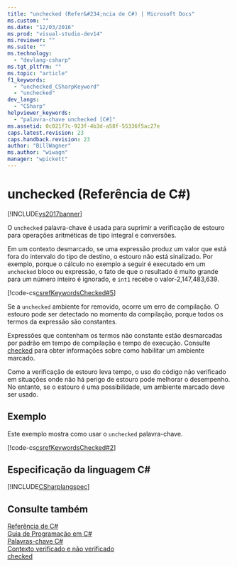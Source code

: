 ```yaml
---
title: "unchecked (Refer&#234;ncia de C#) | Microsoft Docs"
ms.custom: ""
ms.date: "12/03/2016"
ms.prod: "visual-studio-dev14"
ms.reviewer: ""
ms.suite: ""
ms.technology: 
  - "devlang-csharp"
ms.tgt_pltfrm: ""
ms.topic: "article"
f1_keywords: 
  - "unchecked_CSharpKeyword"
  - "unchecked"
dev_langs: 
  - "CSharp"
helpviewer_keywords: 
  - "palavra-chave unchecked [C#]"
ms.assetid: 0c021f7c-923f-4b3d-a58f-55336f5ac27e
caps.latest.revision: 23
caps.handback.revision: 23
author: "BillWagner"
ms.author: "wiwagn"
manager: "wpickett"
---
```

# unchecked (Refer&#234;ncia de C#)
[!INCLUDE[vs2017banner](../../../csharp/includes/vs2017banner.md)]

O `unchecked` palavra\-chave é usada para suprimir a verificação de estouro para operações aritméticas de tipo integral e conversões.  
  
 Em um contexto desmarcado, se uma expressão produz um valor que está fora do intervalo do tipo de destino, o estouro não está sinalizado.  Por exemplo, porque o cálculo no exemplo a seguir é executado em um `unchecked` bloco ou expressão, o fato de que o resultado é muito grande para um número inteiro é ignorado, e `int1` recebe o valor\-2,147,483,639.  
  
 [!code-cs[csrefKeywordsChecked#5](../../../csharp/language-reference/keywords/codesnippet/CSharp/unchecked_1.cs)]  
  
 Se a `unchecked` ambiente for removido, ocorre um erro de compilação.  O estouro pode ser detectado no momento da compilação, porque todos os termos da expressão são constantes.  
  
 Expressões que contenham os termos não constante estão desmarcadas por padrão em tempo de compilação e tempo de execução.  Consulte [checked](../../../csharp/language-reference/keywords/checked.md) para obter informações sobre como habilitar um ambiente marcado.  
  
 Como a verificação de estouro leva tempo, o uso do código não verificado em situações onde não há perigo de estouro pode melhorar o desempenho.  No entanto, se o estouro é uma possibilidade, um ambiente marcado deve ser usado.  
  
## Exemplo  
 Este exemplo mostra como usar o `unchecked` palavra\-chave.  
  
 [!code-cs[csrefKeywordsChecked#2](../../../csharp/language-reference/keywords/codesnippet/CSharp/unchecked_2.cs)]  
  
## Especificação da linguagem C\#  
 [!INCLUDE[CSharplangspec](../../../csharp/language-reference/keywords/includes/csharplangspec_md.md)]  
  
## Consulte também  
 [Referência de C\#](../../../csharp/language-reference/index.md)   
 [Guia de Programação em C\#](../../../csharp/programming-guide/index.md)   
 [Palavras\-chave C\#](../../../csharp/language-reference/keywords/index.md)   
 [Contexto verificado e não verificado](../../../csharp/language-reference/keywords/checked-and-unchecked.md)   
 [checked](../../../csharp/language-reference/keywords/checked.md)